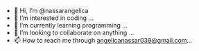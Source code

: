 - 👋 Hi, I’m @nassarangelica
- 👀 I’m interested in coding ...
- 🌱 I’m currently learning programming ...
- 💞️ I’m looking to collaborate on anything ...
- 📫 How to reach me through angelicanassar039@gmail.com...

<!---
nassarangelica/nassarangelica is a ✨ special ✨ repository because its `README.md` (this file) appears on your GitHub profile.
You can click the Preview link to take a look at your changes.
--->
